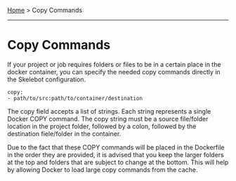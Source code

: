 [Home](index.md) > Copy Commands

---

# Copy Commands

If your project or job requires folders or files to be in a certain place in the docker container, you can specify the needed copy commands directly in the Skelebot configuration.

```
copy:
- path/to/src:path/to/container/destination
```

The copy field accepts a list of strings. Each string represents a single Docker COPY command. The copy string must be a source file/folder location in the project folder, followed by a colon, followed by the destination fiele/folder in the container.

Due to the fact that these COPY commands will be placed in the Dockerfile in the order they are provided, it is advised that you keep the larger folders at the top and folders that are subject to change at the bottom. This will help by allowing Docker to load large copy commands from the cache.
